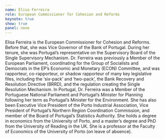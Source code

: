 ```yaml
---
name: Elisa Ferreira
role: European Commissioner for Cohesion and Reforms
keynote: true
show: true
panel: none
---
```


Elisa Ferreira is the European Commissioner for Cohesion and Reforms. Before that, she was Vice Governor of the Bank of Portugal. During her tenure, she was Portugal’s representative on the Supervisory Board of the Single Supervisory Mechanism. Dr. Ferreira was previously a Member of the European Parliament, coordinating for the Group of Socialists and Democrats in the EP’s Economic and Monetary (ECON) Committee, and was rapporteur, co-rapporteur, or shadow rapporteur of many key legislative files, including the ‘six-pack’ and ‘two-pack’, the Bank Recovery and Resolution Directive (BRRD), and the regulation creating the Single Resolution Mechanism. In Portugal, Dr. Ferreira was a Member of the Portuguese National Parliament and Portugal’s Minister for Planning following her term as Portugal’s Minister for the Environment. She has also been Executive Vice President of the Porto Industrial Association, Vice President of Portugal’s Northern Region Coordination Commission, and member of the Board of Portugal’s Statistics Authority. She holds a degree in economics from the University of Porto, and a master’s degree and PhD from the University of Reading in the UK. She is a professor at the Faculty of Economics of the University of Porto (on leave of absence).
